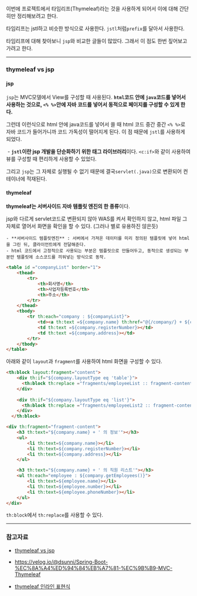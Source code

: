 이번에 프로젝트에서 타임리프(Thymeleaf)라는 것을 사용하게 되어서 이에 대해 간단히만 정리해보려고 한다.

타임리프는 jstl하고 비슷한 방식으로 사용한다.  `jstl`처럼`prefix`를 달아서 사용한다. 

타임리프에 대해 찾아보니 `jsp`와 비교한 글들이 많았다. 그래서 이 점도 한번 짚어보고 가려고 한다.  

-----------------



### thymeleaf vs jsp



#### jsp

`jsp`는 MVC모델에서 View를 구성할 때 사용된다. **`html`코드 안에 `java`코드를 넣어서 사용하는 것으로, `<% %>`안에 자바 코드를 넣어서 동적으로 페이지를 구성할 수 있게 한다.** 

그런데 이런식으로 html 안에 java코드를 넣어서 쓸 때 html 코드 중간 중간 `<% %>`로 자바 코드가 들어가니까 코드 가독성이 떨어지게 된다. 이 점 때문에 `jstl`를 사용하게 되었다.  

​	- **`jstl`이란 jsp 개발을 단순화하기 위한 태그 라이브러리**이다. `<c:if>`와 같이 사용하여 뷰를 구성할 때 편리하게 사용할 수 있었다.

그리고 `jsp`는 그 자체로 실행될 수 없기 때문에 결국`servlet(.java)`으로 변환되어 컨테이너에 적재된다. 



#### thymeleaf

**thymeleaf는 서버사이드 자바 템플릿 엔진의 한 종류**이다. 

jsp와 다르게 servlet코드로 변환되지 않아 WAS를 켜서 확인하지 않고, html 파일 그 자체로 열어서 화면을 확인을 할 수 있다. (그러나 별로 유용하진 않은듯)

	- **서버사이드 템플릿엔진** : 서버에서 가져온 데이터를 미리 정의된 템플릿에 넣어 html을 그린 뒤, 클라이언트에게 전달해준다. 
	- html 코드에서 고정적으로 사용되는 부분은 템플릿으로 만들어두고, 동적으로 생성되는 부분만 템플릿에 소스코드를 끼워넣는 방식으로 동작.



```html
<table id ="companyList" border="1">
	<thead>
		<tr>
			<th>회사명</th>
			<th>사업자등록번호</th>
			<th>주소</th>
		</tr>
	</thead>
	<tbody>
		<tr th:each="company : ${companyList}">
			<td><a th:text =${company.name} th:href="@{/company/} + ${company.name}"></a></td>
			<td th:text =${company.registerNumber}></td>
			<td th:text =${company.address}></td>
		</tr>
	</tbody>
</table>
```



아래와 같이 `layout`과 `fragment`를 사용하여 html 화면을 구성할 수 있다.

```html
<th:block layout:fragment="content">
    <div th:if="${company.layoutType eq 'table'}">
      <th:block th:replace ="fragments/employeeList :: fragment-content"></th:block>
    </div>
    
    <div th:if="${company.layoutType eq 'list'}">
      <th:block th:replace ="fragments/employeeList2 :: fragment-content"></th:block>
    </div>
  </th:block>
```

```html
<div th:fragment="fragment-content">
	<h3 th:text="${company.name} + ' 의 정보'"></h3>
	<ul>
		<li th:text=${company.name}></li>
		<li th:text=${company.registerNumber}></li>
		<li th:text=${company.address}></li>
	</ul>

	<h3 th:text="${company.name} + ' 의 직원 리스트'"></h3>
	<ul th:each="employee : ${company.getEmployees()}">
		<li th:text=${employee.name}></li>
		<li th:text=${employee.number}></li>
		<li th:text=${employee.phoneNumber}></li>
	</ul>
</div>
```



`th:block`에서 `th:replace`를 사용할 수 있다.



----



### 참고자료

- [thymeleaf vs jsp](https://offbyone.tistory.com/410)

- https://velog.io/@dsunni/Spring-Boot-%EC%8A%A4%ED%94%84%EB%A7%81-%EC%9B%B9-MVC-Thymeleaf

- [thymeleaf 인라인 표현식](https://noritersand.github.io/java/java-%ED%83%80%EC%9E%84%EB%A6%AC%ED%94%84-thymeleaf-%EA%B8%B0%EB%B3%B8/#heading-%EC%9D%B8%EB%9D%BC%EC%9D%B8-%ED%91%9C%ED%98%84%EC%8B%9D--)

